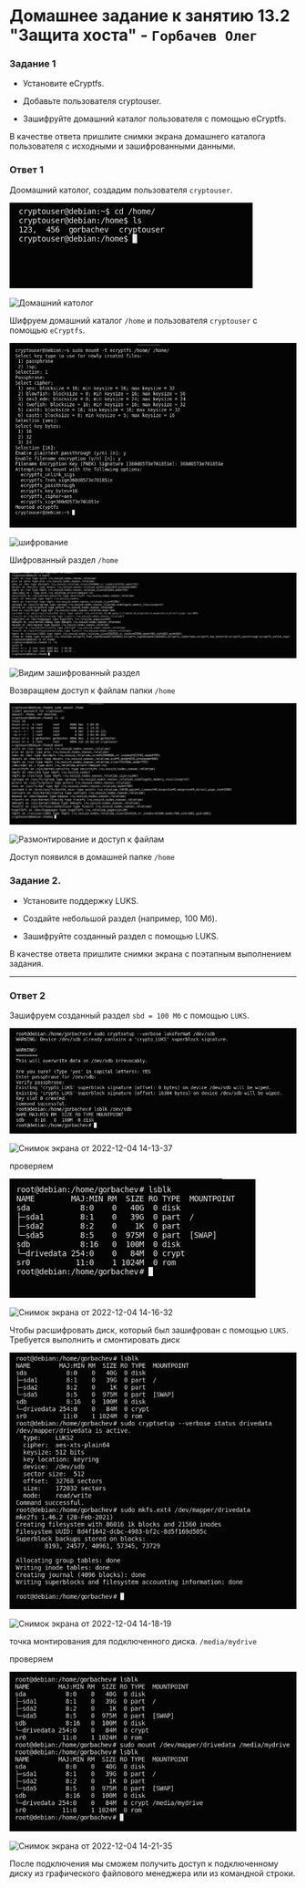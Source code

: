 # Домашнее задание к занятию 13.2 "Защита хоста" - `Горбачев Олег`

### Задание 1
* Установите eCryptfs.

* Добавьте пользователя cryptouser.

* Зашифруйте домашний каталог пользователя с помощью eCryptfs.

В качестве ответа пришлите снимки экрана домашнего каталога пользователя с исходными и зашифрованными данными.

### Ответ 1

Доомашний католог, создадим пользователя `cryptouser`.

![1-1](./13.2-1-001.jpg)

![Домашний католог](https://user-images.githubusercontent.com/94833070/205437175-0658f5fa-f5e3-4188-9714-648e29d1313f.png)


Шифруем домашний каталог `/home` и пользователя `cryptouser` с помощью `eCryptfs`.

![1-2](./13.2-1-002.jpg)

![шифрование](https://user-images.githubusercontent.com/94833070/205437182-e450d529-e1d3-4d6d-a201-708b95e9721e.png)


Шифрованный раздел `/home`

![1-3](./13.2-1-003.jpg)

![Видим зашифрованный раздел](https://user-images.githubusercontent.com/94833070/205437047-bc24c9ed-a51c-45a5-9dae-b42b999071ed.png)

Возвращяем доступ к файлам папки `/home` 

![1-4](./13.2-1-004.jpg)

![Размонтирование и доступ к файлам](https://user-images.githubusercontent.com/94833070/205437191-dcd34637-63e7-450f-bb6e-c82bd99ebf1f.png)


Доступ появился в домашней папке `/home`

### Задание 2.
* Установите поддержку LUKS.

* Создайте небольшой раздел (например, 100 Мб).

* Зашифруйте созданный раздел с помощью LUKS.

В качестве ответа пришлите снимки экрана с поэтапным выполнением задания.

___
### Ответ 2

Зашифруем созданный раздел `sbd = 100 Мб` с помощью `LUKS`.

![2-1](./13.2-2-001.jpg)

![Снимок экрана от 2022-12-04 14-13-37](https://user-images.githubusercontent.com/94833070/205483850-f60543aa-c30c-4aca-b750-77e1d16a0512.png)

проверяем 

![2-2](./13.2-2-002.jpg)

![Снимок экрана от 2022-12-04 14-16-32](https://user-images.githubusercontent.com/94833070/205483878-e0a019b6-4114-42ab-9587-ecd58d918f24.png)


Чтобы расшифровать диск, который был зашифрован с помощью `LUKS`. Требуется выполнить и смонтировать диск 

![2-3](./13.2-2-003.jpg)

![Снимок экрана от 2022-12-04 14-18-19](https://user-images.githubusercontent.com/94833070/205483958-d6a9fde7-ef7e-4e0e-9a36-277a61535150.png)

точка монтирования для подключенного диска.  `/media/mydrive` 

проверяем

![2-4](./13.2-2-004.jpg)

![Снимок экрана от 2022-12-04 14-21-35](https://user-images.githubusercontent.com/94833070/205484139-34fead3b-d96b-40c7-b144-371725916810.png)

После подключения мы сможем получить доступ к подключенному диску из графического файлового менеджера или из командной строки.
